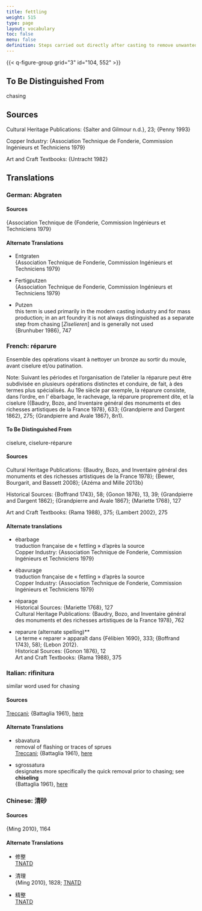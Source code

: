 ```yaml
---
title: fettling
weight: 515
type: page
layout: vocabulary
toc: false
menu: false
definition: Steps carried out directly after casting to remove unwanted features, including oxidized metal, %%sprues%%, %%core pins%%, %%flashing%%, etc. Fettling may entail the use of power tools and/or hand tools such as saws, chisels, hammers, coarse files, and abrasives.
---
```


{{< q-figure-group grid="3" id="104, 552" >}}

## To Be Distinguished From

chasing

## Sources

Cultural Heritage Publications: {Salter and Gilmour n.d.}, 23; {Penny 1993}

Copper Industry: {Association Technique de Fonderie, Commission Ingénieurs et Techniciens 1979}

Art and Craft Textbooks: {Untracht 1982}

## Translations

<div class="accordion"> 

### German: **Abgraten**

#### Sources

{Association Technique de {Fonderie, Commission Ingénieurs et Techniciens 1979}

#### Alternate Translations

- Entgraten<br/>
  {Association Technique de Fonderie, Commission Ingénieurs et Techniciens 1979}

- Fertigputzen<br/>
  {Association Technique de Fonderie, Commission Ingénieurs et Techniciens 1979}

- Putzen<br/>
  this term is used primarily in the modern casting industry and for mass production; in an art foundry it is not always distinguished as a separate step from chasing \[*Ziselieren*\] and is generally not used<br/>
  {Brunhuber 1986}, 747

### French: **réparure**

Ensemble des opérations visant à nettoyer un bronze au sortir du moule, avant ciselure et/ou patination.

<div class="backmatter">
Note: Suivant les périodes et l’organisation de l’atelier la réparure peut être subdivisée en plusieurs opérations distinctes et conduire, de fait, à des termes plus spécialisés. Au 19e siècle par exemple, la réparure consiste, dans l’ordre, en l’ ébarbage, le rachevage, la réparure proprement dite, et la ciselure ({Baudry, Bozo, and Inventaire général des monuments et des richesses artistiques de la France 1978}, 633; {Grandpierre and Dargent 1862}, 275; {Grandpierre and Avale 1867}, 8n1).
</div>

#### To Be Distinguished From

ciselure, ciselure-réparure

#### Sources

Cultural Heritage Publications: {Baudry, Bozo, and Inventaire général des monuments et des richesses artistiques de la France 1978}; {Bewer, Bourgarit, and Bassett 2008}; {Azéma and Mille 2013b}

Historical Sources: {Boffrand 1743}, 58; {Gonon 1876}, 13, 39; {Grandpierre and Dargent 1862}; {Grandpierre and Avale 1867}; {Mariette 1768}, 127

Art and Craft Textbooks: {Rama 1988}, 375; {Lambert 2002}, 275

#### Alternate translations

- ébarbage<br/>
  traduction française de « fettling » d’après la source<br/>
  Copper Industry: {Association Technique de Fonderie, Commission Ingénieurs et Techniciens 1979}

- ébavurage<br/>
  traduction française de « fettling » d’après la source<br/>
  Copper Industry: {Association Technique de Fonderie, Commission Ingénieurs et Techniciens 1979}

- réparage<br/>
  Historical Sources: {Mariette 1768}, 127<br/>
  Cultural Heritage Publications: {Baudry, Bozo, and Inventaire général des monuments et des richesses artistiques de la France 1978}, 762

- reparure (alternate spelling)**<br/>
  Le terme « reparer » apparaît dans {Félibien 1690}, 333; {Boffrand 1743}, 58); {Lebon 2012}.<br/>
  Historical Sources: {Gonon 1876}, 12<br/>
  Art and Craft Textbooks: {Rama 1988}, 375

### Italian: **rifinitura**

similar word used for chasing

#### Sources

[Treccani](https://www.treccani.it/enciclopedia/fusione_%28Enciclopedia-Italiana%29/); {Battaglia 1961}, [here](http://www.gdli.it/pdf_viewer/Scripts/pdf.js/web/viewer.asp?file=/PDF/GDLI16/GDLI_16_ocr_264.pdf&parola=rifinitura)

#### Alternate Translations

- sbavatura<br/>
  removal of flashing or traces of sprues<br/>
  [Treccani](http://www.treccani.it/vocabolario/sbavatura1/); {Battaglia 1961}, [here](http://www.gdli.it/pdf_viewer/Scripts/pdf.js/web/viewer.asp?file=/PDF/GDLI17/GDLI_17_ocr_671.pdf&parola=sbavatura)

- sgrossatura<br/>
  designates more specifically the quick removal prior to chasing; see **chiseling**<br/>
  {Battaglia 1961}, [here](http://www.gdli.it/pdf_viewer/Scripts/pdf.js/web/viewer.asp?file=/PDF/GDLI10/GDLI_10_ocr_700.pdf&parola=sgrossatura)

### Chinese: **清砂**

#### Sources

{Ming 2010}, 1164   

#### Alternate Translations

- 修整<br/>
  [TNATD](https://terms.naer.edu.tw/detail/634620/?index=3)

- 清理<br/>
  {Ming 2010}, 1828; [TNATD](https://terms.naer.edu.tw/detail/627107/?index=2)

- 精整<br/>
  [TNATD](https://terms.naer.edu.tw/detail/14194174/?index=5)
